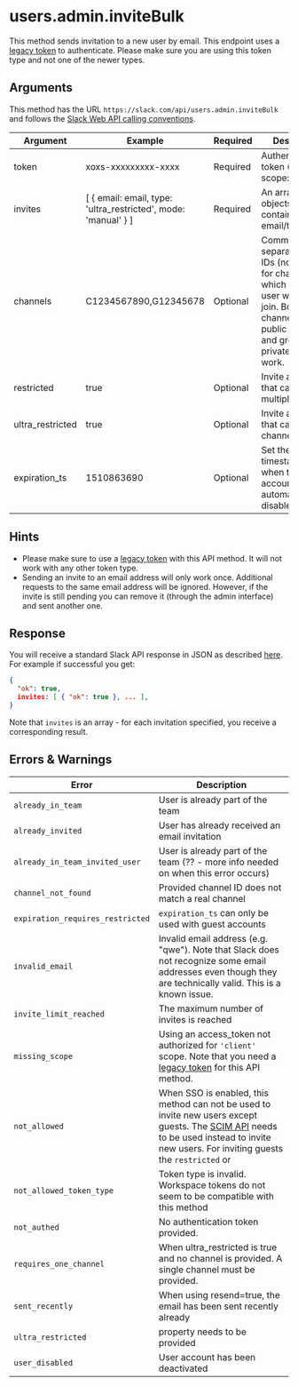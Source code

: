 # users.admin.inviteBulk
This method sends invitation to a new user by email.
This endpoint uses a [legacy token](https://api.slack.com/custom-integrations/legacy-tokens) to authenticate. Please make sure you are using this token type and not one of the newer types.

## Arguments
This method has the URL `https://slack.com/api/users.admin.inviteBulk` and follows the [Slack Web API calling conventions](https://api.slack.com/web#basics).

Argument|Example|Required|Description
--------|-------|--------|-----------
token|xoxs-xxxxxxxxx-xxxx|Required|Authentication token (Requires scope: `'client'`)
invites|[ { email: email, type: 'ultra_restricted', mode: 'manual' } ]|Required|An array of objects that contains email/type/mode.
channels|C1234567890,G12345678|Optional|Comma-separated list of IDs (not names!) for channels, which the new user will auto-join. Both channel IDs for public channels and group IDs for private chanels work. 
restricted|true|Optional|Invite a guest that can use multiple channels
ultra_restricted|true|Optional|Invite a guest that can use one channel only
expiration_ts|1510863690|Optional|Set the expiration timestamp for when the guest account will automatically be disabled

## Hints
- Please make sure to use a [legacy token](https://api.slack.com/custom-integrations/legacy-tokens) with this API method. It will not work with any other token type.
- Sending an invite to an email address will only work once. Additional requests to the same email address will be ignored. However, if the invite is still pending you can remove it (through the admin interface) and sent another one.

## Response
You will receive a standard Slack API response in JSON as described [here](https://api.slack.com/web#basics). For example if successful you get:

```json
{
  "ok": true,
  invites: [ { "ok": true }, ... ],
}
```

Note that `invites` is an array - for each invitation specified, you receive a corresponding result.

## Errors & Warnings

Error|Description
--------|-------
`already_in_team`|User is already part of the team
`already_invited`|User has already received an email invitation
`already_in_team_invited_user`|User is already part of the team (?? - more info needed on when this error occurs)
`channel_not_found`|Provided channel ID does not match a real channel
`expiration_requires_restricted` | `expiration_ts` can only be used with guest accounts
`invalid_email`|Invalid email address (e.g. "qwe"). Note that Slack does not recognize some email addresses even though they are technically valid. This is a known issue.
`invite_limit_reached`|The maximum number of invites is reached
`missing_scope`|Using an access_token not authorized for `'client'` scope. Note that you need a [legacy token](https://api.slack.com/custom-integrations/legacy-tokens) for this API method.
`not_allowed`|When SSO is enabled, this method can not be used to invite new users except guests. The [SCIM API](https://api.slack.com/scim) needs to be used instead to invite new users. For inviting guests the `restricted` or 
`not_allowed_token_type`|Token type is invalid. Workspace tokens do not seem to be compatible with this method
`not_authed`| 	No authentication token provided.
`requires_one_channel`| When ultra_restricted is true and no channel is provided. A single channel must be provided.
`sent_recently`|When using resend=true, the email has been sent recently already
`ultra_restricted`| property needs to be provided
`user_disabled`|User account has been deactivated
